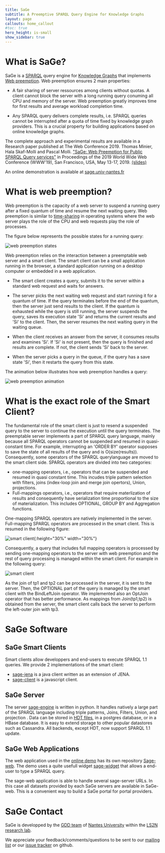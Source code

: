 ```yaml
---
title: SaGe  
subtitle: A Preemptive SPARQL Query Engine for Knowledge Graphs
layout: page
callouts: home_callout
#toc: true
hero_height: is-small
show_sidebar: true
---
```


# What is SaGe?

SaGe is a [SPARQL](https://en.wikipedia.org/wiki/SPARQL) query engine for [Knowledge Graphs](https://en.wikipedia.org/wiki/Knowledge_Graph) that implements [Web preemption](#preemption). Web preemption ensures 2 main properties:
* A fair sharing of server ressources among clients without quotas. A client cannot block the server with a long running query conuming all CPU and memory of the server. Web preemption greatly improves time for first results and average workload completion time.

* Any SPARQL query delivers complete results, i.e. SPARQL queries cannot be interrupted after a quota of time fixed by knowledge graph providers. This is a crucial property for building applications based on online knowledge graphs.

The complete approach and experimental results are available in a Research paper published at The Web Conference 2019. Thomas Minier, Hala Skaf-Molli and Pascal Molli. ["SaGe: Web Preemption for Public SPARQL Query services"](https://hal.archives-ouvertes.fr/hal-02017155/document) in Proceedings of the 2019 World Wide Web Conference (WWW'19), San Francisco, USA, May 13-17, 2019. [(slides)](https://docs.google.com/presentation/d/1zSMKwTq6N6IJFs4jFkOqRzpfooDDoLGhR-3yYRUSij8/present?slide=id.p)

An online demonstration is available at [sage.univ-nantes.fr](http://sage.univ-nantes.fr)

# <a name="preemption"></a>What is web preemption?

Web preemption is the capacity of a web server to suspend a running query after a fixed quantum of time and resume the
next waiting query. Web preemption is similar to [time-sharing](https://en.wikipedia.org/wiki/Round-robin_scheduling) in operating systems where the web server plays the role of the CPU and web requests play the role of processes.

The figure below represents the possible states for a running query:

![web preemption states](state.png)

Web preemption relies on the interaction between a preemptable web server and a smart client. The smart client can be a small application running in the browser, a standard application running on a desktop computer or embedded in a web application.

* The smart client creates a query, submits it to the server within a standard web request and waits for answers. 

* The server picks the next waiting web request and start running it for a quantum of time. If the query terminates before the end of the quantum, then the server just send results to the client. If the quantum is exhausted while the query is still running, the server suspends the query, saves its execution state 'Si' and returns the  current results and 'Si' to the client. Then, the server resumes the next waiting query in the waiting queue. 

* When the client receives an answer from the server, it consumes results and examines 'Si'. If 'Si' is not present, then the query is finished and results are complete. If not, the client sends 'Si' back to the server.

* When the server picks a query in the queue, if the query has a save state 'Si', then it restarts the query from this state.

The animation below illustrates how web preemption handles a query:

![web preemption animation](anim.gif)


# What is the exact role of the Smart Client?

The fundamental role of the smart client is just to resend a suspended query to the server to continue the execution until the query terminates. The preemptable server implements a part of SPARQL query language, mainly because all SPARQL operators cannot be suspended and resumed in quasi-constant time. For example, interrupting an 'ORDER BY' operator supposes to save the state of all results of the query and is O(size(results)). Consequently, some operators of the SPARQL querylanguage are moved to the smart client side. SPARQL operators are divided into two categories:
* one-mapping operators, i.e.,  operators that can be suspended and resumed in quasi constant time. This incudes triple pattern selection with filters, joins (index-loop join and merge join opertors), Union, projections.
* Full-mappings operators, i.e.,  operators that require materlization of results and consequently have serialization time proportional to the size of materialization. This includes OPTIONAL, GROUP BY and Aggregation functions.

One-mapping SPARQL operators are natively implemented in the server. Full-mapping SPARQL operators are processed in the smart client. This is resumed in the following figure:

![smart client](lcls.png){:height="30%" width="30%"}

Consequently, a query that includes full mapping operators is processed by sending one-mapping operators to the server with web preemption and the rest of query processing is managed within the smart client. For example in the following query:

![smart client](optional.png)

As the join of tp1 and tp2 can be processed in the server, it is sent to the server. Then, the OPTIONAL part of the query is managed by the smart client with the BindLeftJoin operator. We implemented  also an OptJoin operator that has better performance. As mappings from Join(tp1,tp2) is obtained from the server, the smart client calls back the server to perform the left-outer join with tp3.

# SaGe Software

## SaGe Smart Clients

Smart clients allow developpers and end-users to execute SPARQL 1.1 queries. We provide 2 implementations of the smart client:
* [sage-jena](https://github.com/sage-org/sage-jena) is a java client written as an extension of JENA.
* [sage-client](https://github.com/sage-org/sage-client) is a javascript client.

## SaGe Server
The server [sage-engine](https://github.com/sage-org/sage-engine) is written in python. It handles natively a large part of the SPARQL language including triple patterns, Joins, Filters, Union, and  projection . Data can be stored in [HDT files](http://www.rdfhdt.org/), in a postgres database, or in a HBase database. It is easy to extend storage to other popular datastores such as Cassandra. All backends, except HDT,  now support SPARQL 1.1 update.


## SaGe Web Applications

The web application used in the [online demo](http://sage.univ-nantes.fr) has its own repository [Sage-web](https://github.com/sage-org/sage-web). The demo uses a quite usefull widget [sage-widget](https://github.com/sage-org/sage-widget) that allows a end-user to type a SPARQL query.

The sage-web application is able to handle several sage-server URLs. In this case all datasets provided by each SaGe servers are available in SaGe-web. This is a convenient way to build a SaGe portal for portal providers.

# SaGe Contact

SaGe is developped by the [GDD team](https://sites.google.com/site/gddlina/) of [Nantes University](https://english.univ-nantes.fr/universite-de-nantes-welcome-2405740.kjsp?RH=INSTITUTIONNEL_FR&RF=INSTITUTIONNEL_EN) within the [LS2N research lab](https://www.ls2n.fr/?lang=en).

We appreciate your feedback/comments/questions to be sent to our [mailing list](https://github.com/sage-org/sage-org.github.io) or our [issue tracker](https://github.com/sage-org/sage-engine/issues) on github.
